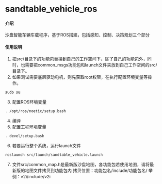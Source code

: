 # sandtable_vehicle_ros

#### 介绍
沙盘智能车辆车载程序，基于ROS搭建，包括感知、控制、决策规划三个部分


#### 使用说明

1.  把src/目录下的功能包替换到自己的工作空间下，除了自己的功能包外，同时，也需要把common_msgs功能包和launch文件夹放到自己工作空间的src/目录下。
2.  如果测试需要底层驱动电机，则先获取root权限，在执行配置环境变量等操作。

```
sudo su
```

3.  配置ROS环境变量

```
. /opt/ros/noetic/setup.bash
```

4.  编译
5.  配置工程环境变量
```
. devel/setup.bash
```
6.  若要运行整个系统，运行launch文件
```
roslaunch src/launch/sandtable_vehicle.launch
```

7.  文件src/common_map.h是最新版沙盘地图，各功能包若使用地图，请将最新版的地图文件拷贝到功能包内
拷贝位置：功能包名/include/功能包名/
举例：v2i/include/v2i


